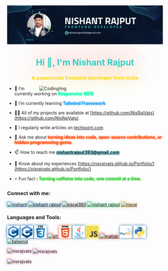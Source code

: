 ![logo](https://github.com/NisRajVats/NisRajVats/blob/main/githubbanner.png)
<h1 align="center" style="color:#36CFC9; text-shadow: 0px 0px 80px #FF4500;">Hi 👋, I'm Nishant Rajput</h1>
<h3 align="center" style="color:#FFD700; text-shadow: 0px 0px 80px #FFD700;">A passionate frontend developer from India</h3>

<img align="right"  alt="CodingImg" width="400px"  src="https://camo.githubusercontent.com/7de37139d0b4c1ce40865e799b446c0e963a3dd8fb68d239707237c40604fa3d/68747470733a2f2f63646e2e6472696262626c652e636f6d2f75736572732f3733303730332f73637265656e73686f74732f363538313234332f6176656e746f2e676966">

- 🔭 I’m currently working on **<span style="color:#00FFAB; text-shadow: 0px 0px 5px #00FFAB;">Responsive WEB</span>**

- 🌱 I’m currently learning **<span style="color:#1DA1F2; text-shadow: 0px 0px 5px #1DA1F2;">Tailwind Framework</span>**

- 👨‍💻 All of my projects are available at [https://github.com/NisRajVats](https://github.com/NisRajVats)

- 📝 I regularly write articles on [techpoint.com](techpoint.com)

- 💬 Ask me about **<span style="color:#FF4500; text-shadow: 0px 0px 5px #FF4500;">turning ideas into code, open-source contributions, or hidden programming gems.</span>**

- 📫 How to reach me **<span style="color:#00BFFF; text-shadow: 0px 0px 5px #00BFFF;">nishantrajput393@gmail.com</span>**

- 📄 Know about my experiences [https://nisrajvats.github.io/Portfolio/](https://nisrajvats.github.io/Portfolio/)

- ⚡ Fun fact **: <span style="color:#32CD32; text-shadow: 0px 0px 5px #32CD32;">Turning caffeine into code, one commit at a time.</span>**

<h3 align="left">Connect with me:</h3>
<p align="left">
<a href="https://twitter.com/nishant" target="blank"><img align="center" src="https://raw.githubusercontent.com/rahuldkjain/github-profile-readme-generator/master/src/images/icons/Social/twitter.svg" alt="nishant" height="30" width="40" style="filter: drop-shadow(0px 0px 5px #1DA1F2);"/></a>
<a href="https://linkedin.com/in/nishant rajput" target="blank"><img align="center" src="https://raw.githubusercontent.com/rahuldkjain/github-profile-readme-generator/master/src/images/icons/Social/linked-in-alt.svg" alt="nishant rajput" height="30" width="40" style="filter: drop-shadow(0px 0px 5px #0077B5);"/></a>
<a href="https://www.codechef.com/users/nisraj393" target="blank"><img align="center" src="https://cdn.jsdelivr.net/npm/simple-icons@3.1.0/icons/codechef.svg" alt="nisraj393" height="30" width="40" style="filter: drop-shadow(0px 0px 5px #5A5A5A);"/></a>
<a href="https://www.hackerrank.com/nishant rajput" target="blank"><img align="center" src="https://raw.githubusercontent.com/rahuldkjain/github-profile-readme-generator/master/src/images/icons/Social/hackerrank.svg" alt="nishant rajput" height="30" width="40" style="filter: drop-shadow(0px 0px 5px #00EA64);"/></a>
<a href="https://www.leetcode.com/nisraj" target="blank"><img align="center" src="https://raw.githubusercontent.com/rahuldkjain/github-profile-readme-generator/master/src/images/icons/Social/leet-code.svg" alt="nisraj" height="30" width="40" style="filter: drop-shadow(0px 0px 5px #FFA500);"/></a>
</p>

<h3 align="left">Languages and Tools:</h3>
<p align="left"> 
<a href="https://www.cprogramming.com/" target="_blank" rel="noreferrer" style="filter: drop-shadow(0px 0px 5px #00599C);"> <img src="https://raw.githubusercontent.com/devicons/devicon/master/icons/c/c-original.svg" alt="c" width="40" height="40"/> </a> 
<a href="https://www.w3schools.com/cpp/" target="_blank" rel="noreferrer" style="filter: drop-shadow(0px 0px 5px #00599C);"> <img src="https://raw.githubusercontent.com/devicons/devicon/master/icons/cplusplus/cplusplus-original.svg" alt="cplusplus" width="40" height="40"/> </a> 
<a href="https://www.w3schools.com/css/" target="_blank" rel="noreferrer" style="filter: drop-shadow(0px 0px 5px #1572B6);"> <img src="https://raw.githubusercontent.com/devicons/devicon/master/icons/css3/css3-original-wordmark.svg" alt="css3" width="40" height="40"/> </a> 
<a href="https://git-scm.com/" target="_blank" rel="noreferrer" style="filter: drop-shadow(0px 0px 5px #F05032);"> <img src="https://www.vectorlogo.zone/logos/git-scm/git-scm-icon.svg" alt="git" width="40" height="40"/> </a> 
<a href="https://www.w3.org/html/" target="_blank" rel="noreferrer" style="filter: drop-shadow(0px 0px 5px #E34F26);"> <img src="https://raw.githubusercontent.com/devicons/devicon/master/icons/html5/html5-original-wordmark.svg" alt="html5" width="40" height="40"/> </a> 
<a href="https://www.java.com" target="_blank" rel="noreferrer" style="filter: drop-shadow(0px 0px 5px #007396);"> <img src="https://raw.githubusercontent.com/devicons/devicon/master/icons/java/java-original.svg" alt="java" width="40" height="40"/> </a> 
<a href="https://developer.mozilla.org/en-US/docs/Web/JavaScript" target="_blank" rel="noreferrer" style="filter: drop-shadow(0px 0px 5px #F7DF1E);"> <img src="https://raw.githubusercontent.com/devicons/devicon/master/icons/javascript/javascript-original.svg" alt="javascript" width="40" height="40"/> </a> 
<a href="https://www.mathworks.com/" target="_blank" rel="noreferrer" style="filter: drop-shadow(0px 0px 5px #E2231A);"> <img src="https://upload.wikimedia.org/wikipedia/commons/2/21/Matlab_Logo.png" alt="matlab" width="40" height="40"/> </a> 
<a href="https://www.mysql.com/" target="_blank" rel="noreferrer" style="filter: drop-shadow(0px 0px 5px #4479A1);"> <img src="https://raw.githubusercontent.com/devicons/devicon/master/icons/mysql/mysql-original-wordmark.svg" alt="mysql" width="40" height="40"/> </a> 
<a href="https://www.python.org" target="_blank" rel="noreferrer" style="filter: drop-shadow(0px 0px 5px #3776AB);"> <img src="https://raw.githubusercontent.com/devicons/devicon/master/icons/python/python-original.svg" alt="python" width="40" height="40"/> </a> 
<a href="https://tailwindcss.com/" target="_blank" rel="noreferrer" style="filter: drop-shadow(0px 0px 5px #38B2AC);"> <img src="https://www.vectorlogo.zone/logos/tailwindcss/tailwindcss-icon.svg" alt="tailwind" width="40" height="40"/> </a> 
</p>

<p><img align="left" src="https://github-readme-stats.vercel.app/api/top-langs?username=nisrajvats&show_icons=true&locale=en&layout=compact" alt="nisrajvats" style="filter: drop-shadow(0px 0px 5px #FF69B4);"/></p>

<p>&nbsp;<img align="center" src="https://github-readme-stats.vercel.app/api?username=nisrajvats&show_icons=true&locale=en" alt="nisrajvats" style="filter: drop-shadow(0px 0px 5px #FF69B4);"/></p>

<p><img align="center" src="https://github-readme-streak-stats.herokuapp.com/?user=nisrajvats&" alt="nisrajvats" style="filter: drop-shadow(0px 0px 5px #FF69B4);"/></p>
